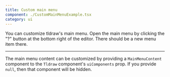 ```yaml
---
title: Custom main menu
component: ./CustomMainMenuExample.tsx
category: ui
---
```


You can customize tldraw's main menu. Open the main menu by clicking the "?" button at the bottom right of the editor. There should be a new menu item there.

---

The main menu content can be customized by providing a `MainMenuContent` component to the `Tldraw` component's `uiComponents` prop. If you provide `null`, then that component will be hidden.
